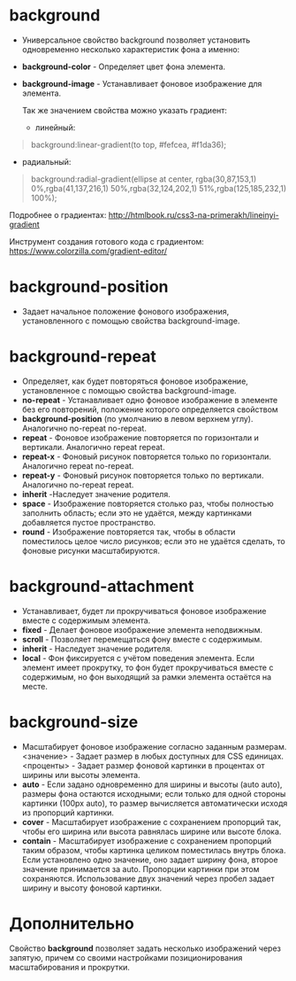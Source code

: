 background
==========
- Универсальное свойство background позволяет установить одновременно несколько характеристик фона а именно:


* __background-color__ - Определяет цвет фона элемента.
* __background-image__ - Устанавливает фоновое изображение для элемента.

  Так же значением свойства можно указать градиент:
  * линейный:
>background:linear-gradient(to top, #fefcea, #f1da36);
  * радиальный:
>background:radial-gradient(ellipse at center, rgba(30,87,153,1) 0%,rgba(41,137,216,1) 50%,rgba(32,124,202,1) 51%,rgba(125,185,232,1) 100%);

Подробнее о градиентах:
http://htmlbook.ru/css3-na-primerakh/lineinyi-gradient

Инструмент создания готового кода с градиентом:
https://www.colorzilla.com/gradient-editor/

background-position
=======================================================
 - Задает начальное положение фонового изображения, установленного с помощью свойства background-image.

background-repeat
=======================================================
 - Определяет, как будет повторяться фоновое изображение, установленное с помощью свойства background-image.
- __no-repeat__ -  Устанавливает одно фоновое изображение в элементе без его повторений, положение которого определяется свойством
- __background-position__ (по умолчанию в левом верхнем углу). Аналогично no-repeat no-repeat.
- __repeat__ - Фоновое изображение повторяется по горизонтали и вертикали. Аналогично repeat repeat.
- __repeat-x__ - Фоновый рисунок повторяется только по горизонтали. Аналогично repeat no-repeat.
- __repeat-y__ - Фоновый рисунок повторяется только по вертикали. Аналогично no-repeat repeat.
- __inherit__ -Наследует значение родителя.
- __space__ - Изображение повторяется столько раз, чтобы полностью заполнить область; если это не удаётся, между картинками добавляется пустое пространство.
- __round__ - Изображение повторяется так, чтобы в области поместилось целое число рисунков; если это не удаётся сделать, то фоновые рисунки масштабируются.

background-attachment
=======================================================
 - Устанавливает, будет ли прокручиваться фоновое изображение вместе с содержимым элемента.
- __fixed__ - Делает фоновое изображение элемента неподвижным.
- __scroll__ - Позволяет перемещаться фону вместе с содержимым.
- __inherit__ - Наследует значение родителя.
- __local__ - Фон фиксируется с учётом поведения элемента. Если элемент имеет прокрутку, то фон будет прокручиваться вместе с содержимым, но фон выходящий за рамки элемента остаётся на месте.

background-size
=======================================================
- Масштабирует фоновое изображение согласно заданным размерам.
<значение> - Задает размер в любых доступных для CSS единицах.
<проценты> - Задает размер фоновой картинки в процентах от ширины или высоты элемента.
- __auto__ - Если задано одновременно для ширины и высоты (auto auto), размеры фона остаются исходными; если только для одной стороны картинки (100px auto), то размер вычисляется автоматически исходя из пропорций картинки.
- __cover__ - Масштабирует изображение с сохранением пропорций так, чтобы его ширина или высота равнялась ширине или высоте блока.
- __contain__ - Масштабирует изображение с сохранением пропорций таким образом, чтобы картинка целиком поместилась внутрь блока.
Если установлено одно значение, оно задает ширину фона, второе значение принимается за auto. Пропорции картинки при этом сохраняются. Использование двух значений через пробел задает ширину и высоту фоновой картинки.

Дополнительно
=======================================================
Свойство __background__ позволяет задать несколько изображений через запятую,
причем со своими настройками позиционирования масштабирования и прокрутки.
